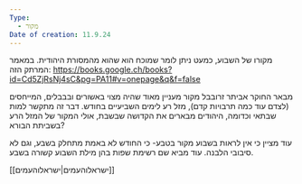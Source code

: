 ```yaml
---
Type:
  - מקור
Date of creation: 11.9.24
---
```

מקורו של השבוע, כמעט ניתן לומר שמוכח הוא שהוא מהמסורת היהודית.
במאמר המרתק הזה:
https://books.google.ch/books?id=Cd5ZjRsNj4sC&pg=PA11#v=onepage&q&f=false


מבאר החוקר אביתר זרובבל מקור מעניין מאוד שהיה מצוי באשורים ובבבלים, המייחסים (לצדם עוד כמה תרבויות קדם), מזל רע לימים השביעיים בחודש.
דבר זה מתקשר למות שבתאי וכדומה,
היהודים מבארים את הקדושה שבשבת, אולי המקור של המזל הרע בשביתת הבורא?

עוד מציין כי אין לראות בשבוע מקור בטבע- כי החודש לא באמת מתחלק בשבע, וגם לא סיבובי הלבנה.
עוד מביא שם רשימת שפות בהן מילת השבוע קשורה בשבע.


[[ישראלוהעמים|ישראלוהעמים]]


